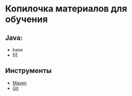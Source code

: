 # Копилочка материалов для обучения

## Java:
* base
* EE

## Инструменты
* [Maven](/tool/maven.md)
* [Git](/tool/git.md)
